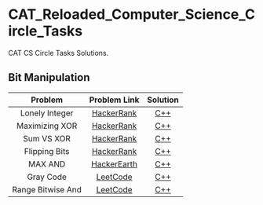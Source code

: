 # CAT_Reloaded_Computer_Science_Circle_Tasks
CAT CS Circle Tasks Solutions.
## Bit Manipulation
| Problem | Problem Link | Solution |
|:-------:|:------------:|:--------:|
| Lonely Integer | [HackerRank](https://www.hackerrank.com/challenges/lonely-integer/problem) | [C++](https://github.com/GalalMohammed/CAT_Reloaded_Computer_Science_Circle_Tasks/blob/main/Bit_Manipulation/Practice/Lonely_Integer.cpp) |
| Maximizing XOR | [HackerRank](https://www.hackerrank.com/challenges/maximizing-xor/problem) | [C++](https://github.com/GalalMohammed/CAT_Reloaded_Computer_Science_Circle_Tasks/blob/main/Bit_Manipulation/Practice/Maximizing_XOR.cpp) |
| Sum VS XOR | [HackerRank](https://www.hackerrank.com/challenges/sum-vs-xor/problem) | [C++](https://github.com/GalalMohammed/CAT_Reloaded_Computer_Science_Circle_Tasks/blob/main/Bit_Manipulation/Practice/SUMvsXOR.cpp) |
| Flipping Bits | [HackerRank](https://www.hackerrank.com/challenges/flipping-bits/problem) | [C++](https://github.com/GalalMohammed/CAT_Reloaded_Computer_Science_Circle_Tasks/blob/main/Bit_Manipulation/Practice/Flipping_Bits.cpp) |
| MAX AND | [HackerEarth](https://www.hackerearth.com/practice/basic-programming/bit-manipulation/basics-of-bit-manipulation/practice-problems/algorithm/max-and-f1fbe59d/) | [C++](https://github.com/GalalMohammed/CAT_Reloaded_Computer_Science_Circle_Tasks/blob/main/Bit_Manipulation/Practice/maxAnd.cpp) |
| Gray Code | [LeetCode](https://leetcode.com/problems/gray-code/description/) | [C++](https://github.com/GalalMohammed/CAT_Reloaded_Computer_Science_Circle_Tasks/blob/main/Bit_Manipulation/Medium_Difficulty/grayCode.cpp) |
| Range Bitwise And | [LeetCode](https://leetcode.com/problems/bitwise-and-of-numbers-range/) | [C++](https://github.com/GalalMohammed/CAT_Reloaded_Computer_Science_Circle_Tasks/blob/main/Bit_Manipulation/Medium_Difficulty/rangeBitwiseAnd.cpp) |
